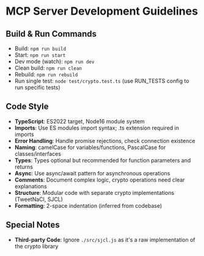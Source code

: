 # MCP Server Development Guidelines

## Build & Run Commands
- Build: `npm run build`
- Start: `npm run start`
- Dev mode (watch): `npm run dev`
- Clean build: `npm run clean`
- Rebuild: `npm run rebuild`
- Run single test: `node test/crypto.test.ts` (use RUN_TESTS config to run specific tests)

## Code Style
- **TypeScript**: ES2022 target, Node16 module system
- **Imports**: Use ES modules import syntax; .ts extension required in imports
- **Error Handling**: Handle promise rejections, check connection existence
- **Naming**: camelCase for variables/functions, PascalCase for classes/interfaces
- **Types**: Types optional but recommended for function parameters and returns
- **Async**: Use async/await pattern for asynchronous operations
- **Comments**: Document complex logic, crypto operations need clear explanations
- **Structure**: Modular code with separate crypto implementations (TweetNaCl, SJCL)
- **Formatting**: 2-space indentation (inferred from codebase)

## Special Notes
- **Third-party Code**: Ignore `./src/sjcl.js` as it's a raw implementation of the crypto library